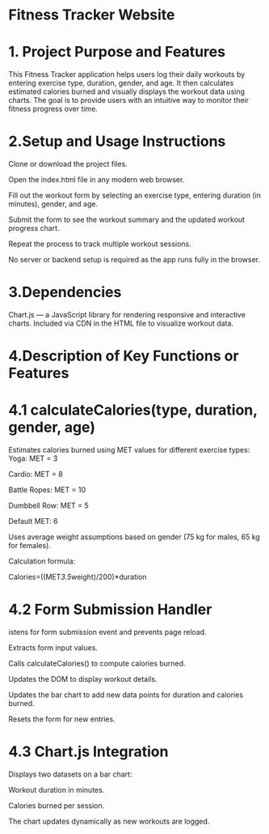 # Fitness Tracker Website
# 1. Project Purpose and Features
This Fitness Tracker application helps users log their daily workouts by entering exercise type, duration, gender, and age. It then calculates estimated calories burned and visually displays the workout data using charts. The goal is to provide users with an intuitive way to monitor their fitness progress over time.
# 2.Setup and Usage Instructions
Clone or download the project files.

Open the index.html file in any modern web browser.

Fill out the workout form by selecting an exercise type, entering duration (in minutes), gender, and age.

Submit the form to see the workout summary and the updated workout progress chart.

Repeat the process to track multiple workout sessions.

No server or backend setup is required as the app runs fully in the browser.
# 3.Dependencies
Chart.js — a JavaScript library for rendering responsive and interactive charts.
Included via CDN in the HTML file to visualize workout data.
# 4.Description of Key Functions or Features
# 4.1 calculateCalories(type, duration, gender, age)
Estimates calories burned using MET values for different exercise types:
Yoga: MET = 3

Cardio: MET = 8

Battle Ropes: MET = 10

Dumbbell Row: MET = 5

Default MET: 6

Uses average weight assumptions based on gender (75 kg for males, 65 kg for females).

Calculation formula:

Calories=((MET*3.5*weight)/200)*duration

# 4.2 Form Submission Handler
istens for form submission event and prevents page reload.

Extracts form input values.

Calls calculateCalories() to compute calories burned.

Updates the DOM to display workout details.

Updates the bar chart to add new data points for duration and calories burned.

Resets the form for new entries.

# 4.3 Chart.js Integration
Displays two datasets on a bar chart:

Workout duration in minutes.

Calories burned per session.

The chart updates dynamically as new workouts are logged.







